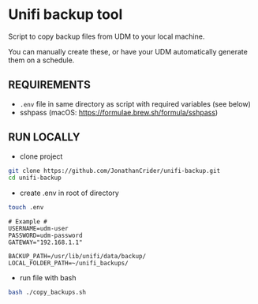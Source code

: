 # Unifi backup tool

Script to copy backup files from UDM to your local machine.

You can manually create these, or have your UDM automatically generate them on a schedule.

## REQUIREMENTS

- `.env` file in same directory as script with required variables (see below)
- sshpass (macOS: https://formulae.brew.sh/formula/sshpass)

## RUN LOCALLY

- clone project

```bash
git clone https://github.com/JonathanCrider/unifi-backup.git
cd unifi-backup
```

- create .env in root of directory

```bash
touch .env
```

```env
# Example #
USERNAME=udm-user
PASSWORD=udm-password
GATEWAY="192.168.1.1" 

BACKUP_PATH=/usr/lib/unifi/data/backup/
LOCAL_FOLDER_PATH=~/unifi_backups/
```

- run file with bash

```bash
bash ./copy_backups.sh
```
